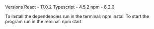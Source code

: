 Versions
React - 17.0.2
Typescript - 4.5.2
npm - 8.2.0

To install the dependencies run in the terminal: npm install 
To start the program run in the reminal: npm start